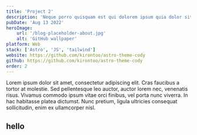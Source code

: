```yaml
---
title: 'Project 2'
description: 'Neque porro quisquam est qui dolorem ipsum quia dolor sit amet, consectetur, adipisci'
pubDate: 'Aug 13 2022'
heroImage:
    url: '/blog-placeholder-about.jpg'
    alt: 'GitHub wallpaper'
platform: Web
stack: ['Astro', 'JS', 'tailwind'] 
website: https://github.com/kirontoo/astro-theme-cody
github: https://github.com/kirontoo/astro-theme-cody
order: 2
---
```


Lorem ipsum dolor sit amet, consectetur adipiscing elit. Cras faucibus a tortor at molestie. Sed pellentesque leo auctor, auctor lorem nec, venenatis risus. Vivamus commodo ipsum vitae orci finibus, vel porta nunc viverra. In hac habitasse platea dictumst. Nunc pretium, ligula ultricies consequat sollicitudin, enim ex ullamcorper nisl.

## hello
